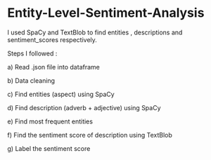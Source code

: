 # Entity-Level-Sentiment-Analysis
I used SpaCy and TextBlob to find entities , descriptions and sentiment_scores respectively.

Steps I followed :

a) Read .json file into dataframe
      
b) Data cleaning
      
c) Find entities (aspect) using SpaCy
      
d) Find description (adverb + adjective) using SpaCy 
	
e) Find most frequent entities
	
f) Find the sentiment score of description using TextBlob

g) Label the sentiment score

